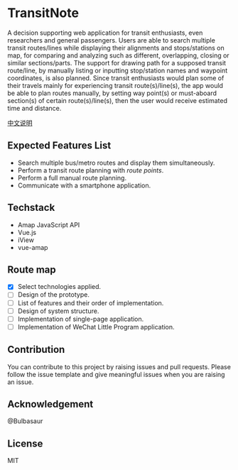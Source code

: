 # TransitNote
A decision supporting web application for transit enthusiasts, even researchers and general passengers. Users are able to search multiple transit routes/lines while displaying their alignments and stops/stations on map, for comparing and analyzing such as different, overlapping, closing or similar sections/parts. The support for drawing path for a supposed transit route/line, by manually listing or inputting stop/station names and waypoint coordinates, is also planned. Since transit enthusiasts would plan some of their travels mainly for experiencing transit route(s)/line(s), the app would be able to plan routes manually, by setting way point(s) or must-aboard section(s) of certain route(s)/line(s), then the user would receive estimated time and distance.

[中文说明](README-CN.md)

## Expected Features List

* Search multiple bus/metro routes and display them simultaneously.
* Perform a transit route planning with *route points*.
* Perform a full manual route planning.
* Communicate with a smartphone application.

## Techstack

* Amap JavaScript API
* Vue.js
* iView
* vue-amap

## Route map

* [x] Select technologies applied.
* [ ] Design of the prototype.
* [ ] List of features and their order of implementation.
* [ ] Design of system structure.
* [ ] Implementation of single-page application.
* [ ] Implementation of WeChat Little Program application.

## Contribution

You can contribute to this project by raising issues and pull requests. Please follow the issue template and give meaningful issues when you are raising an issue.

## Acknowledgement

@Bulbasaur

## License

MIT

